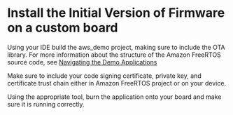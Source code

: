 # Install the Initial Version of Firmware on a custom board<a name="burn-initial-firmware-other"></a>

Using your IDE build the aws\_demo project, making sure to include the OTA library\. For more information about the structure of the Amazon FreeRTOS source code, see [Navigating the Demo Applications](freertos-mds-projects-struct.md)

Make sure to include your code signing certificate, private key, and certificate trust chain either in Amazon FreeRTOS project or on your device\.

Using the appropriate tool, burn the application onto your board and make sure it is running correctly\.